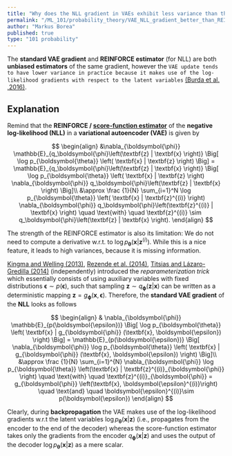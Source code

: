 ```yaml
---
title: "Why does the NLL gradient in VAEs exhibit less variance than the REINFORCE estimator?"
permalink: "/ML_101/probability_theory/VAE_NLL_gradient_better_than_REINFORCE_estimator"
author: "Markus Borea"
published: true
type: "101 probability"
---
```


The **standard VAE gradient** and **REINFORCE estimator** (for NLL) are both **unbiased
estimators** of the same gradient, however the `VAE update tends to have lower
variance in practice because it makes use of the log-likelihood gradients with
respect to the latent variables` [(Burda et al. ,2016)](https://arxiv.org/abs/1509.00519).

## Explanation

Remind that the **REINFORCE / [score-function
estimator](https://borea17.github.io/ML_101/probability_theory/score_function_estimator)**
of the **negative log-likelihood (NLL)** in a **variational autoencoder (VAE)**
is given by

$$
\begin{align}
&\nabla_{\boldsymbol{\phi}}
\mathbb{E}_{q_\boldsymbol{\phi}\left(\textbf{z} | \textbf{x} \right)}
\Big[
\log p_{\boldsymbol{\theta}} \left( \textbf{x} | \textbf{z} \right)
\Big] =
\mathbb{E}_{q_\boldsymbol{\phi}\left(\textbf{z} | \textbf{x} \right)}
\Big[
\log p_{\boldsymbol{\theta}} \left( \textbf{x} | \textbf{z} \right)
\nabla_{\boldsymbol{\phi}} q_\boldsymbol{\phi}\left(\textbf{z} | \textbf{x} \right)
\Big]\\
&\approx \frac {1}{N} \sum_{i=1}^N \log p_{\boldsymbol{\theta}} \left(
\textbf{x} | \textbf{z}^{(i)} \right)
\nabla_{\boldsymbol{\phi}} q_\boldsymbol{\phi}\left(\textbf{z}^{(i)} |
\textbf{x} \right)
\quad \text{with} \quad \textbf{z}^{(i)} \sim q_\boldsymbol{\phi}\left(\textbf{z} | \textbf{x} \right).
\end{align}
$$

The strength of the REINFORCE estimator is also its limitation: We do not need
to compute a derivative w.r.t. to
$\log p_{\boldsymbol{\theta}} \left(\textbf{x} | \textbf{z}^{(i)}\right)$. While
this is a nice feature, it leads to high variances, because it is missing
information.

<!-- It is actually a **random search in disguise**.  -->

[Kingma and Welling (2013)](https://arxiv.org/abs/1312.6114), [Rezende et
al. (2014)](https://arxiv.org/abs/1401.4082), [Titsias and Lázaro-Gredilla
(2014)](http://proceedings.mlr.press/v32/titsias14.html) (independently)
introduced the *reparameterization trick* which essentially consists of
using auxiliary variables  with fixed distributions $\boldsymbol{\epsilon} \sim
p(\boldsymbol{\epsilon})$, such that sampling
$\textbf{z} \sim q_\boldsymbol{\phi}\left(\textbf{z} | \textbf{x} \right)$ can be written
as a deterministic mapping $\textbf{z} = g_{\boldsymbol{\phi}} (\textbf{x},
\boldsymbol{\epsilon})$. Therefore, the **standard VAE gradient** of the **NLL**
looks as follows

$$
\begin{align}
& \nabla_{\boldsymbol{\phi}} \mathbb{E}_{p(\boldsymbol{\epsilon})} \Big[ \log
p_{\boldsymbol{\theta}} \left( \textbf{x} | g_{\boldsymbol{\phi}} (\textbf{x},
\boldsymbol{\epsilon}) \right) \Big] =
\mathbb{E}_{p(\boldsymbol{\epsilon})} \Big[ \nabla_{\boldsymbol{\phi}} \log
p_{\boldsymbol{\theta}} \left( \textbf{x} | g_{\boldsymbol{\phi}} (\textbf{x},
\boldsymbol{\epsilon}) \right) \Big]\\
&\approx \frac {1}{N} \sum_{i=1}^{N} \nabla_{\boldsymbol{\phi}} \log p_{\boldsymbol{\theta}}
\left(\textbf{x} | \textbf{z}^{(i)}_{\boldsymbol{\phi}} \right) \quad \text{with} \quad
\textbf{z}^{(i)}_{\boldsymbol{\phi}} = g_{\boldsymbol{\phi}} \left(\textbf{x},
\boldsymbol{\epsilon}^{(i)}\right) \quad \text{and} \quad
\boldsymbol{\epsilon}^{(i)}\sim p(\boldsymbol{\epsilon})
\end{align}
$$

Clearly, during **backpropagation** the VAE makes use of the log-likelihood
gradients w.r.t the latent variables $\log
p_{\boldsymbol{\theta}}\left(\textbf{x}|\textbf{z} \right)$ (i.e.,
propagates from the encoder to the end of the decoder) whereas the
score-function estimator takes only the gradients from the encoder
$q_{\boldsymbol{\phi}}\left( \textbf{x} | \textbf{z} \right)$ and uses the
output of the decoder $\log p_{\boldsymbol{\theta}}\left(\textbf{x}|\textbf{z}
\right)$ as a mere scalar.

